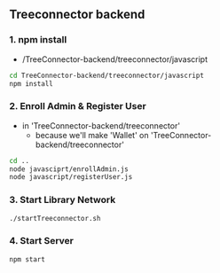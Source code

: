 ## Treeconnector backend

### 1. npm install

- /TreeConnector-backend/treeconnector/javascript

```bash
cd TreeConnector-backend/treeconnector/javascript
npm install
```

### 2. Enroll Admin & Register User

- in 'TreeConnector-backend/treeconnector'
  - because we'll make 'Wallet' on 'TreeConnector-backend/treeconnector'

```bash
cd ..
node javasciprt/enrollAdmin.js
node javascript/registerUser.js
```

### 3. Start Library Network

```bash
./startTreeconnector.sh
```

### 4. Start Server


```bash
npm start
```


